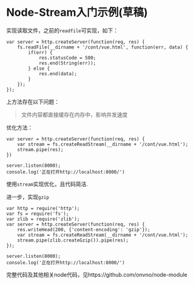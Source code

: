 # Node-Stream入门示例(草稿)

实现读取文件，之前的`readfile`可实现，如下：

```
var server = http.createServer(function(req, res) {
	fs.readFile(__dirname + '/cont/vue.html', function(err, data) {
		if(err) {
			res.statusCode = 500;
			res.end(String(err));
		} else {
			res.end(data);
		}
	});
});
```
上方法存在以下问题：

>  文件内容都直接缓存在内存中，影响并发速度

优化方法：

```
var server = http.createServer(function(req, res) {
	var stream = fs.createReadStream(__dirname + '/cont/vue.html');
	stream.pipe(res);
})

server.listen(8000);
console.log('正在打开http://localhost:8000/')
```
使用`stream`实现优化，且代码简洁.

进一步，实现`gzip`
```
var http = require('http');
var fs = require('fs');
var zlib = require('zlib');
var server = http.createServer(function(req, res) {
	res.writeHead(200, {'content-encoding': 'gzip'});
	var stream = fs.createReadStream(__dirname + '/cont/vue.html');
	stream.pipe(zlib.createGzip()).pipe(res);
});

server.listen(8000);
console.log('正在打开http://localhost:8000/')
```

完整代码及其他相关node代码，见https://github.com/onvno/node-module